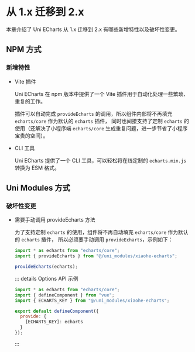 # 从 1.x 迁移到 2.x

本章介绍了 Uni ECharts 从 1.x 迁移到 2.x 有哪些新增特性以及破坏性变更。

## NPM 方式

### 新增特性

- Vite 插件

  Uni ECharts 在 npm 版本中提供了一个 Vite 插件用于自动化处理一些繁琐、重复的工作。

  插件可以自动完成 `provideEcharts` 的调用，所以组件内部将不再填充 `echarts/core` 作为默认的 `echarts` 插件，
  同时也间接支持了定制 `echarts` 的使用（还解决了小程序端 `echarts/core` 生成重复问题，进一步节省了小程序宝贵的空间）。

- CLI 工具

  Uni ECharts 提供了一个 CLI 工具，可以轻松将在线定制的 `echarts.min.js` 转换为 ESM 格式。

## Uni Modules 方式

### 破坏性变更

- 需要手动调用 provideEcharts 方法

  为了支持定制 `echarts` 的使用，组件将不再自动填充 `echarts/core` 作为默认的 `echarts` 插件，
  所以必须要手动调用 `provideEcharts`，示例如下：

  ```js
  import * as echarts from "echarts/core";
  import { provideEcharts } from "@/uni_modules/xiaohe-echarts";

  provideEcharts(echarts);
  ```

  ::: details Options API 示例

  ```js
  import * as echarts from "echarts/core";
  import { defineComponent } from "vue";
  import { ECHARTS_KEY } from "@/uni_modules/xiaohe-echarts";

  export default defineComponent({
    provide: {
      [ECHARTS_KEY]: echarts
    }
  });
  ```
  :::